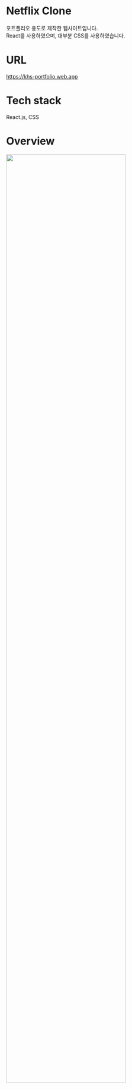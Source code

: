 # Netflix Clone
포트폴리오 용도로 제작한 웹사이트입니다. <br />
React를 사용하였으며, 대부분 CSS를 사용하였습니다.

# URL
https://khs-portfolio.web.app

# Tech stack
React.js, CSS

# Overview
<img width="80%" src="https://user-images.githubusercontent.com/97604805/210061843-f6422ba9-b571-43e3-9ace-7b38769b9f49.png"/>
